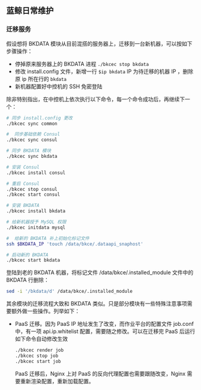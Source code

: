 ## 蓝鲸日常维护

### 迁移服务

假设想将 BKDATA 模块从目前混搭的服务器上，迁移到一台新机器，可以按如下步骤操作：

- 停掉原来服务器上的 BKDATA 进程 `./bkcec stop bkdata`
- 修改 install.config 文件，新增一行 `$ip bkdata` IP 为待迁移的机器 IP ，删除原 ip 所在行的 `bkdata`
- 新机器配置好中控机的 SSH 免密登陆

除非特别指出，在中控机上依次执行以下命令，每一个命令成功后，再继续下一个：

```bash
# 同步 install.config 更改
./bkcec sync common

#  同步基础依赖 Consul
./bkcec sync consul

# 同步 BKDATA 模块
./bkcec sync bkdata

# 安装 Consul
./bkcec install consul

# 重启 Consul
./bkcec stop consul
./bkcec start consul

# 安装 BKDATA
./bkcec install bkdata

# 给新机器授予 MySQL 权限
./bkcec initdata mysql

#  给新的 BKDATA 补上初始化标记文件
ssh $BKDATA_IP 'touch /data/bkce/.dataapi_snaphost'

# 启动新的 BKDATA
./bkcec start bkdata
```

登陆到老的 BKDATA 机器，将标记文件 /data/bkce/.installed_module 文件中的 BKDATA 行删除：

```bash
sed -i '/bkdata/d' /data/bkce/.installed_module
```

其余模块的迁移流程大致和 BKDATA 类似。只是部分模块有一些特殊注意事项需要额外做一些操作。列举如下：

- PaaS 迁移。因为 PaaS IP 地址发生了改变，而作业平台的配置文件 job.conf 中，有一项 api.ip.whitelist 配置，需要随之修改。可以在迁移完 PaaS 后运行如下命令自动修改生效
  ```bash
  ./bkcec render job
  ./bkcec stop job
  ./bkcec start job
  ```
  PaaS 迁移后，Nginx 上对 PaaS 的反向代理配置也需要跟随改变，Nginx 需要重新渲染配置，重新加载配置。